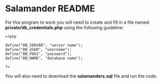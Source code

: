 
# Salamander README

For this program to work you will need to create and fill in a file named **private/db_credentials.php** using the following guideline:

```
<?php

define("DB_SERVER", "server name");
define("DB_USER", "username");
define("DB_PASS", "password");
define("DB_NAME", "database name");

?>
```

You will also need to download the **salamanders.sql** file and run the code.
